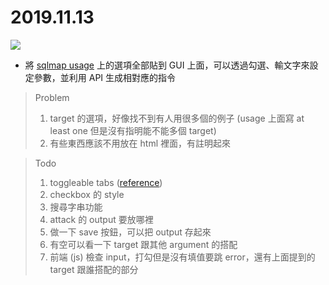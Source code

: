 # 2019.11.13
![](https://i.imgur.com/Kb5Udyo.png)
- 將 [sqlmap usage](https://github.com/sqlmapproject/sqlmap/wiki/Usage) 上的選項全部貼到 GUI 上面，可以透過勾選、輸文字來設定參數，並利用 API 生成相對應的指令
> Problem
> 1. target 的選項，好像找不到有人用很多個的例子 (usage 上面寫 at least one 但是沒有指明能不能多個 target)
> 2. 有些東西應該不用放在 html 裡面，有註明起來

> Todo
> 1. toggleable tabs ([reference](https://www.w3schools.com/howto/howto_js_tabs.asp))
> 2. checkbox 的 style
> 3. 搜尋字串功能
> 4. attack 的 output 要放哪裡
> 5. 做一下 save 按鈕，可以把 output 存起來
> 6. 有空可以看一下 target 跟其他 argument 的搭配
> 7. 前端 (js) 檢查 input，打勾但是沒有填值要跳 error，還有上面提到的 target 跟誰搭配的部分
